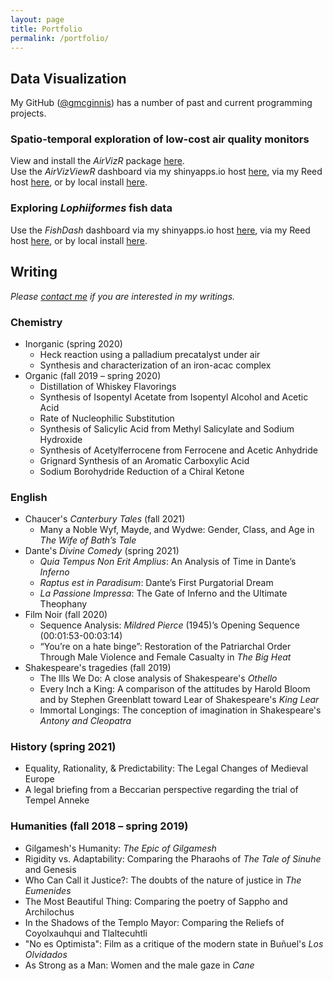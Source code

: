 ```yaml
---
layout: page
title: Portfolio
permalink: /portfolio/
---
```


## Data Visualization

My GitHub ([@gmcginnis](https://github.com/gmcginnis)) has a number of past and current programming projects.

### Spatio-temporal exploration of low-cost air quality monitors
View and install the _AirVizR_ package [here](https://github.com/gmcginnis/AirVizR).  
Use the _AirVizViewR_ dashboard via my shinyapps.io host [here](https://gmcginnis.shinyapps.io/airvizviewr/), via my Reed host [here](https://shiny.reed.edu/s/users/gmcginnis/AirVizViewR/), or by local install [here](https://github.com/gmcginnis/AirVizViewR).

### Exploring _Lophiiformes_ fish data
Use the _FishDash_ dashboard via my shinyapps.io host [here](https://gmcginnis.shinyapps.io/FishDash/), via my Reed host [here](https://shiny.reed.edu/s/users/gmcginnis/FishDash/), or by local install [here](https://github.com/gmcginnis/FishDash).

## Writing

_Please [contact me](mailto:gillian.a.mcginnis@gmail.com) if you are interested in my writings._

### Chemistry
* Inorganic (spring 2020)
    + Heck reaction using a palladium precatalyst under air
    + Synthesis and characterization of an iron-acac complex
* Organic (fall 2019 – spring 2020)
    + Distillation of Whiskey Flavorings
    + Synthesis of Isopentyl Acetate from Isopentyl Alcohol and Acetic Acid
    + Rate of Nucleophilic Substitution
    + Synthesis of Salicylic Acid from Methyl Salicylate and Sodium Hydroxide
    + Synthesis of Acetylferrocene from Ferrocene and Acetic Anhydride
    + Grignard Synthesis of an Aromatic Carboxylic Acid
    + Sodium Borohydride Reduction of a Chiral Ketone

### English
* Chaucer's _Canterbury Tales_ (fall 2021)
    + Many a Noble Wyf, Mayde, and Wydwe: Gender, Class, and Age in _The Wife of Bath’s Tale_
* Dante's _Divine Comedy_ (spring 2021)
    + _Quia Tempus Non Erit Amplius_: An Analysis of Time in Dante’s _Inferno_
    + _Raptus est in Paradisum_: Dante’s First Purgatorial Dream
    + _La Passione Impressa_: The Gate of Inferno and the Ultimate Theophany
* Film Noir (fall 2020)
    + Sequence Analysis: _Mildred Pierce_ (1945)’s Opening Sequence (00:01:53-00:03:14)
    + “You’re on a hate binge”: Restoration of the Patriarchal Order Through Male Violence and Female Casualty in _The Big Heat_
* Shakespeare's tragedies (fall 2019)
    + The Ills We Do: A close analysis of Shakespeare's _Othello_
    + Every Inch a King: A comparison of the attitudes by Harold Bloom and by Stephen Greenblatt toward Lear of Shakespeare's _King Lear_
    + Immortal Longings: The conception of imagination in Shakespeare's _Antony and Cleopatra_

### History (spring 2021)
+ Equality, Rationality, & Predictability: The Legal Changes of Medieval Europe
+ A legal briefing from a Beccarian perspective regarding the trial of Tempel Anneke

### Humanities (fall 2018 – spring 2019)
* Gilgamesh's Humanity: _The Epic of Gilgamesh_
* Rigidity vs. Adaptability: Comparing the Pharaohs of _The Tale of Sinuhe_ and Genesis
* Who Can Call it Justice?: The doubts of the nature of justice in _The Eumenides_
* The Most Beautiful Thing: Comparing the poetry of Sappho and Archilochus
* In the Shadows of the Templo Mayor: Comparing the Reliefs of Coyolxauhqui and Tlaltecuhtli
* "No es Optimista": Film as a critique of the modern state in Bu&ntilde;uel's _Los Olvidados_
* As Strong as a Man: Women and the male gaze in _Cane_